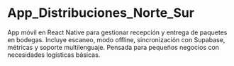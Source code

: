 # App_Distribuciones_Norte_Sur
App móvil en React Native para gestionar recepción y entrega de paquetes en bodegas. Incluye escaneo, modo offline, sincronización con Supabase, métricas y soporte multilenguaje. Pensada para pequeños negocios con necesidades logísticas básicas.
